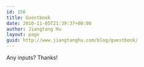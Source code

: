 ```yaml
---
id: 156
title: Guestbook
date: 2010-11-05T21:39:37+00:00
author: Jiangtang Hu
layout: page
guid: http://www.jiangtanghu.com/blog/guestbook/
---
```

Any inputs? Thanks!<small><br /> </small>
